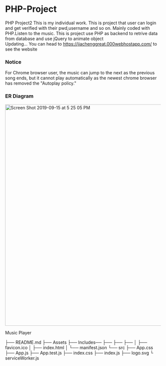 # PHP-Project
PHP Project2
This is my individual work. 
This is project that user can login and get verified with their pwd,username and so on.
Mainly coded with PHP.Listen to the music. This is project use PHP as backend to retrive data from database and use jQuery to animate object  
Updating...
You can head to https://jiachenggreat.000webhostapp.com/ to see the website
### Notice
For Chrome browser user, the music can jump to the next as the previous song ends, but it cannot play automatically as the newest chrome browser has removed the "Autoplay policy."

### ER Diagram 
<img width="715" alt="Screen Shot 2019-09-15 at 5 25 05 PM" src="https://user-images.githubusercontent.com/42711913/64918165-ec142c00-d7dd-11e9-81af-b549bc2a4df2.png">

Music Player 

├── README.md
├── Assets
├── Includes──
├── 
├── 
├──
│   ├── favicon.ico
│   ├── index.html
│   └── manifest.json
└── src
    ├── App.css
    ├── App.js
    ├── App.test.js
    ├── index.css
    ├── index.js
    ├── logo.svg
    └ serviceWorker.js
